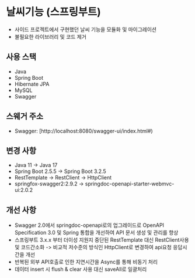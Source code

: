 # 날씨기능 (스프링부트)
- 사이드 프로젝트에서 구현했던 날씨 기능을 모듈화 및 마이그레이션
- 불필요한 라이브러리 및 코드 제거
 
## 사용 스택
- Java
- Spring Boot
- Hibernate JPA
- MySQL
- Swagger

## 스웨거 주소
- Swagger: [http://localhost:8080/swagger-ui/index.html#)

 
## 변경 사항
- Java 11 -> Java 17
- Spring Boot 2.5.5 -> Spring Boot 3.2.5
- RestTemplate -> RestClient -> HttpClient
- springfox-swagger2:2.9.2 -> springdoc-openapi-starter-webmvc-ui:2.0.2

## 개선 사항
- Swagger 2.0에서 springdoc-openapi로의 업그레이드로 OpenAPI Specification 3.0 및 Spring 통합을 개선하여 API 문서 생성 및 관리를 향상 
- 스프링부트 3.x.x 부터 더이성 지원지 중단된 RestTemplate 대신 RestClient사용 및 코드간소화 -> 비교적 저수준의 방식인 HttpClient로 변경하여 api요청 응답시간을 개선
- 반복된 외부 API호출로 인한 지연시간을 Async를 통해 비동기 처리
- 데이터 insert 시 flush & clear 사용 대신 saveAll로 일괄처리
